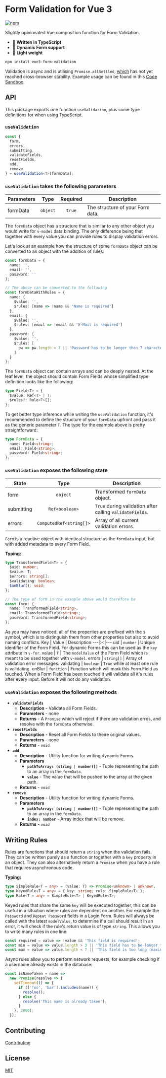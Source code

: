 # Form Validation for Vue 3

[![npm](https://img.shields.io/npm/v/vue3-form-validation)](https://www.npmjs.com/package/vue3-form-validation)

Slightly opinionated Vue composition function for Form Validation.

- :milky_way: **Written in TypeScript**
- :ocean: **Dynamic Form support**
- :fallen_leaf: **Light weight**

```bash
npm install vue3-form-validation
```

Validation is async and is utilising `Promise.allSettled`, [which](https://developer.mozilla.org/en-US/docs/Web/JavaScript/Reference/Global_Objects/Promise/allSettled) has not yet reached cross-browser stability. Example usage can be found in this [Code Sandbox](https://codesandbox.io/s/vue-3-form-validation-demo-busd9?file=/src/LoginForm.vue).

## API

This package exports one function `useValidation`, plus some type definitions for when using TypeScript.

### `useValidation`

```ts
const {
  form,
  errors,
  submitting,
  validateFields,
  resetFields,
  add,
  remove
} = useValidation<T>(formData);
```

### `useValidation` takes the following parameters

| Parameters | Type | Required | Description |
| --- | :-: | :-: | --- |
| formData | `object` | `true` | The structure of your Form data.|

The `formData` object has a structure that is similar to any other object you would write for `v-model` data binding. The only difference being that together with every value you can provide rules to display validation errors.

Let's look at an example how the structure of some `formData` object can be converted to an object with the addition of rules:

```ts
const formData = {
  name: '',
  email: '',
  password: ''
};

// The above can be converted to the following
const formDataWithRules = {
  name: {
    $value: '',
    $rules: [name => !name && 'Name is required']
  },
  email: {
    $value: '',
    $rules: [email => !email && 'E-Mail is required']
  },
  password: {
    $value: '',
    $rules: [
      pw => pw.length > 7 || 'Password has to be longer than 7 characters'
    ]
  }
};
```

The `formData` object can contain arrays and can be deeply nested. At the leaf level, the object should contain Form Fields whose simplified type definition looks like the following:

```ts
type Field<T> = {
  $value: Ref<T> | T;
  $rules?: Rule<T>[];
};
```

To get better type inference while writing the `useValidation` function, it's recommended to define the structure of your `formData` upfront and pass it as the generic parameter `T`. The type for the example above is pretty straightforward:

```ts
type FormData = {
  name: Field<string>;
  email: Field<string>;
  password: Field<string>;
};
```

### `useValidation` exposes the following state

| State | Type | Description |
| --- | :-: | --- |
| form | `object`| Transformed `formData` object. |
| submitting | `Ref<boolean>`| `True` during validation after calling `validateFields`. |
| errors | `ComputedRef<string[]>` | Array of all current validation errors. |

`Form` is a reactive object with identical structure as the `formData` input, but with added metadata to every Form Field.

**Typing:**

```ts
type TransformedField<T> = {
  $uid: number;
  $value: T;
  $errors: string[];
  $validating: boolean;
  $onBlur(): void;
};

// The type of form in the example above would therefore be
const form: {
  name: TransformedField<string>;
  email: TransformedField<string>;
  password: TransformedField<string>;
};
```

As you may have noticed, all of the properties are prefixed with the `$` symbol, which is to distinguish them from other properties but also to avoid naming conflicts.
Key | Value | Description
---|:-:|---
uid | `number` | Unique identifier of the Form Field. For dynamic Forms this can be used as the `key` attribute in `v-for`.
value | `T` | The `modelValue` of the Form Field which is meant to be used together with `v-model`.
errors | `string[]` | Array of validation error messages.
validating | `boolean` | `True` while at least one rule is validating.
onBlur | `function` | Function which will mark this Form Field as touched. When a Form Field has been touched it will validate all it's rules after every input. Before it will not do any validation.

### `useValidation` exposes the following methods

- **`validateFields`**
  - **Description** - Validate all Form Fields.
  - **Parameters** - none
  - **Returns** - A `Promise` which will reject if there are validation erros, and resolve with the `formData` otherwise.
- **`resetFields`**
  - **Description** - Reset all Form Fields to theire original values.
  - **Parameters** - none
  - **Returns** - `void`
- **`add`**
  - **Description** - Utility function for writing dynamic Forms.
  - **Parameters**
    - **`pathToArray: (string | number)[]`** - Tuple representing the path to an array in the `formData`.
    - **`value`** - The value that will be pushed to the array at the given path.
  - **Returns** - `void`
- **`remove`**
  - **Description** - Utility function for writing dynamic Forms.
  - **Parameters**
    - **`pathToArray: (string | number)[]`** - Tuple representing the path to an array in the `formData`.
    - **`index: number`** - Array index that will be remove.
  - **Returns** - `void`
## Writing Rules

Rules are functions that should return a `string` when the validation fails. They can be written purely as a function or together with a `key` property in an object.
They can also alternatively return a `Promise` when you have a rule that requires asynchronous code.

**Typing:**

```ts
type SimpleRule<T = any> = (value: T) => Promise<unknown> | unknown;
type KeyedRule<T = any> = { key: string; rule: SimpleRule<T> };
type Rule<T = any> = SimpleRule<T> | KeyedRule<T>;
```

Keyed rules that share the same `key` will be executed together, this can be useful in a situation where rules are dependent on another. For example the `Password` and `Repeat Password` fields in a Login Form.
Rules will always be called with the latest `modelValue`, to determine if a call should result in an error, it will check if the rule's return value is of type `string`.
This allows you to write many rules in one line:

```ts
const required = value => !value && 'This field is required';
const min = value => value.length > 3 || 'This field has to be longer than 3 characters';
const max = value => value.length < 7 || 'This field is too long (maximum is 6 characters)';
```

Async rules allow you to perform network requests, for example checking if a username already exists in the database:

```ts
const isNameTaken = name =>
  new Promise(resolve => {
    setTimeout(() => {
      if (['foo', 'bar'].includes(name)) {
        resolve();
      } else {
        resolve('This name is already taken');
      }
    }, 2000);
  });
```

## Contributing

[Contributing](https://github.com/JensD98/vue3-form-validation/blob/master/.github/contributing.md)

## License

[MIT](https://github.com/JensD98/vue3-form-validation/blob/master/LICENSE)
